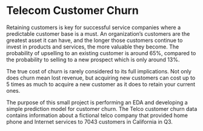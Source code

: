 # Telecom Customer Churn
Retaining customers is key for successful service companies where a predictable customer base is a must. An organization’s customers are the greatest asset it can have, and the longer those customers continue to invest in products and services, the more valuable they become. The probability of upselling to an existing customer is around 65%, compared to the probability to selling to a new prospect which is only around 13%. 

The true cost of churn is rarely considered to its full implications. Not only does churn mean lost revenue, but acquiring new customers can cost up to 5 times as much to acquire a new customer as it does to retain your current ones.

The purpose of this small project is performing an EDA and developing a simple prediction model for customer churn. The Telco customer churn data contains information about a fictional telco company that provided home phone and Internet services to 7043 customers in California in Q3.




